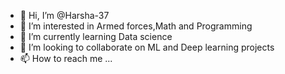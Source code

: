 - 👋 Hi, I’m @Harsha-37
- 👀 I’m interested in Armed forces,Math and Programming
- 🌱 I’m currently learning Data science
- 💞️ I’m looking to collaborate on ML and Deep learning projects 
- 📫 How to reach me ...

<!---
Harsha-37/Harsha-37 is a ✨ special ✨ repository because its `README.md` (this file) appears on your GitHub profile.
You can click the Preview link to take a look at your changes.
--->
